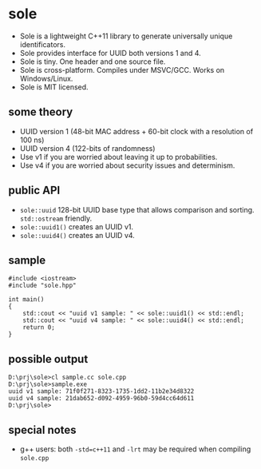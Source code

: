 sole
====

- Sole is a lightweight C++11 library to generate universally unique identificators.
- Sole provides interface for UUID both versions 1 and 4.
- Sole is tiny. One header and one source file.
- Sole is cross-platform. Compiles under MSVC/GCC. Works on Windows/Linux.
- Sole is MIT licensed.

some theory
-----------
- UUID version 1 (48-bit MAC address + 60-bit clock with a resolution of 100 ns)
- UUID version 4 (122-bits of randomness)
- Use v1 if you are worried about leaving it up to probabilities.
- Use v4 if you are worried about security issues and determinism.

public API
----------
- `sole::uuid` 128-bit UUID base type that allows comparison and sorting. `std::ostream` friendly.
- `sole::uuid1()` creates an UUID v1.
- `sole::uuid4()` creates an UUID v4.

sample
------
```
#include <iostream>
#include "sole.hpp"

int main()
{
    std::cout << "uuid v1 sample: " << sole::uuid1() << std::endl;
    std::cout << "uuid v4 sample: " << sole::uuid4() << std::endl;
    return 0;
}
```

possible output
---------------
```
D:\prj\sole>cl sample.cc sole.cpp
D:\prj\sole>sample.exe
uuid v1 sample: 71f0f271-8323-1735-1dd2-11b2e34d8322
uuid v4 sample: 21dab652-d092-4959-96b0-59d4cc64d611
D:\prj\sole>
```

special notes
-------------
- g++ users: both `-std=c++11` and `-lrt` may be required when compiling `sole.cpp`
